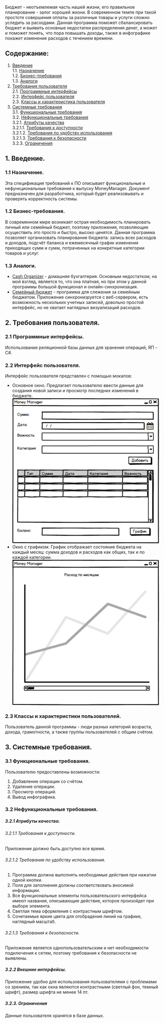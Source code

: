 Бюджет - неотъемлемая часть нашей жизни, его правильное планирование - залог хорошей жизни. В современном темпе при такой простоте совершения оплаты за различные товары и услуги сложно уследить за расходами. Данная программа поможет сбалансировать бюджет и выявить основные недостатки распределения денег, а может и поможет понять, что пора повышать доходы, также в инфографике покажет изменение расходов с течением времени.

## Содержание: 

1. [Введение](#1) <br>
1.1. [Назначение](#1.1) <br>
1.2. [Бизнес-требования](#1.2) <br>
1.3. [Аналоги](#1.3) <br>
2. [Требования пользователя](#2) <br>
2.1. [Программные интерфейсы](#2.1) <br>
2.2. [Интерфейс пользователя](#2.2) <br>
2.3. [Классы и характеристика пользователя](#2.3) <br>
3. [Системные требования](#3) <br>
3.1. [Функциональные требования](#3.1) <br>
3.2. [Нефункциональные требования](#3.2) <br>
3.2.1. [Атрибуты качества](#3.2.2) <br> 
3.2.1.1. [Требования к доступности](#3.2.1.1) <br> 
3.2.1.2. [Требования по удобству использования](#3.2.1.2) <br> 
3.2.1.3. [Требования к безопасности](#3.2.1.3) <br> 
3.2.3. [Ограничения](#3.2.3) <br>


## 1. Введение.<a name="1"></a>
### 1.1 Назначение.<a name="1.1"></a> 
Эта спецификация требований к ПО описывает функциональные и нефункциональные требования к выпуску MoneyManager. Документ предназначен для разработчика, который будет реализовывать и проверять корректность системы.
### 1.2 Бизнес-требования.<a name="1.2"></a> 
В современном мире возникает острая необходимость планировать личный или семейный бюджет, поэтому приложения, позволяющие осуществить это просто и быстро, высоко ценятся.
Данная программа позволяет организовать планирование бюджета: запись всех расходов и доходов, подсчёт баланса и ежемесячный график изменения приходящих сумм и сумм, потраченных на конкретные категории товаров и услуг. 
### 1.3 Аналоги.<a name="1.3"></a>
<ul> 
 <li><a href=https://www.cashorganizer.com/rus/?deeplink=adwords_opt_domashnyaya_buhalteriya_1&gclid=CjwKCAjwpeXeBRA6EiwAyoJPKiA6c_vLfdWSS9EbfskHfIFPPeWAfOYUMmhLEPtrb6EIOOG4NzfedhoC6b4QAvD_BwE> Cash Organizer</a> - домашняя бухгалтерия. Основным недостатком, на мой взгляд, является то, что она платная, но при этом у данной программы большой функционал и онлайн-синхронизация.</li> 
<li><a href=http://www.softportal.com/software-4910-semejnij-byudzshet.html> Семейный бюджет</a> - программа для слежения за семейным бюджетом. Приложение синхронизруется с веб-сервером, есть возможность нескольких учетных записей, довольно простой интерфейс, но не хватает наглядных визуализаций расходов.</li> 
</ul> 


## 2. Требования пользователя.<a name="2"></a> 
### 2.1 Программные интерфейсы.<a name="2.1"></a> 
Использование реляционной базы данных для хранения операций, ЯП - C#.  
### 2.2 Интерфейс пользователя.<a name="2.2"></a> 
Интерфейс пользователя представлен с помощью мокапов:</a>
- Основное окно.
Предлагает пользователю ввести данные для создания новой записи и просмотр последних изменений в бюджете. <br> 
  ![Main%20window]( https://github.com/DashKarn/MoneyManager/blob/master/Images/Mockups/Main%20window.png)
- Окно с графиком. 
График отображает состояние бюджета на каждый месяц: сумма доходов и расходов как общих, так и по каждой категории. <br>
  ![Mounth%20Graph]( https://github.com/DashKarn/MoneyManager/blob/master/Images/Mockups/Mounth%20Graph.png)
### 2.3 Классы и характеристики пользователей.<a name="2.3"></a> 
Пользователь данной программы - люди разных категорий возраста, дохода, грамотности, а также группы пользователей с общим счётом. 


## 3. Системные требования.<a name="3"></a>
### 3.1 Функциональные требования.<a name="3.1"></a>
Пользователю предоставлены возможности:
  1. Добавление операции со счётом.
  2. Удаление операции.
  3. Просмотр операций.
  4. Вывод инфографика.
### 3.2 Нефункциональные требования.<a name="3.2"></a> 
##### 3.2.1 Атрибуты качества.<a name="3.2.1"></a>
###### 3.2.1.1 Требования к доступности.<a name="3.2.1.1"></a>
Приложение должно быть доступно все время. 
###### 3.2.1.2 Требования по удобству использования.<a name="3.2.1.2"></a>
  1. Программа должна выполнять необходимые действия при нажатии одной кнопки.
  2. Поля для заполнения должны соответствовать вносимой информации.
  3. Все функциональные элементы пользовательского интерфейса имеют названия, описывающие действие, которое произойдет при выборе элемента.
  4. Светлая тема оформления с контрастным шрифтом.
  5. Сочетаемые яркие цвета для отобрадения линий на графике, наглядный масштаб.
###### 3.2.1.3 Требования к безопасности.<a name="3.2.1.3"></a>
Приложение является однопользовательским и нет необходимости подключения к сетям, поэтому требования к безопасности не выявлены.
##### 3.2.2 Внешние интерфейсы.<a name="3.2.2"></a>
Приложение удобно для использования пользователями с проблемами со зрением, так как окна являются контрастными (светлый фон, темный шрифт), размер шрифта не менее 14 пт.
##### 3.2.3. Ограничения <a name="3.2.3"></a> <br>
Данные пользователя хранятся в базе данных.
